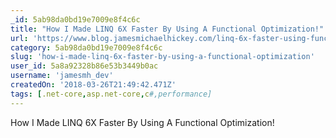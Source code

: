 ```yaml
---
_id: 5ab98da0bd19e7009e8f4c6c
title: "How I Made LINQ 6X Faster By Using A Functional Optimization!"
url: 'https://www.blog.jamesmichaelhickey.com/linq-6x-faster-using-functional-optimization/'
category: 5ab98da0bd19e7009e8f4c6c
slug: 'how-i-made-linq-6x-faster-by-using-a-functional-optimization'
user_id: 5a8a92328b86e53b3449b0ac
username: 'jamesmh_dev'
createdOn: '2018-03-26T21:49:42.471Z'
tags: [.net-core,asp.net-core,c#,performance]
---
```


How I Made LINQ 6X Faster By Using A Functional Optimization!
